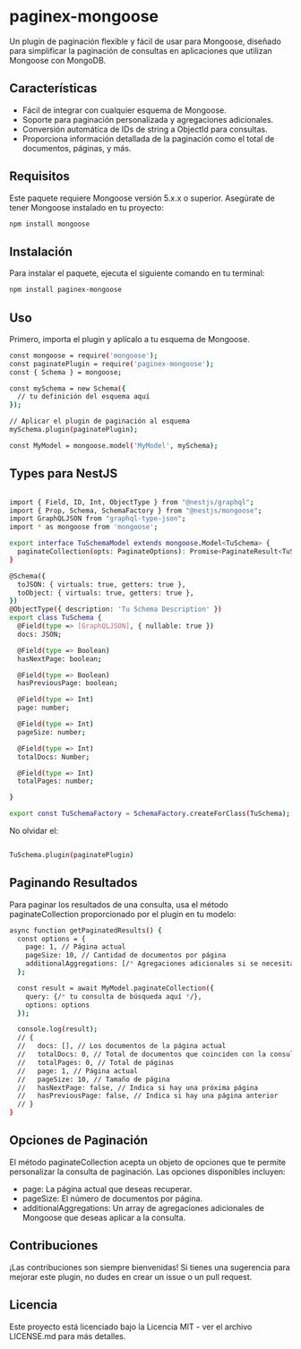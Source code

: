 # paginex-mongoose

Un plugin de paginación flexible y fácil de usar para Mongoose, diseñado para simplificar la paginación de consultas en aplicaciones que utilizan Mongoose con MongoDB.

## Características

- Fácil de integrar con cualquier esquema de Mongoose.
- Soporte para paginación personalizada y agregaciones adicionales.
- Conversión automática de IDs de string a ObjectId para consultas.
- Proporciona información detallada de la paginación como el total de documentos, páginas, y más.

## Requisitos

Este paquete requiere Mongoose versión 5.x.x o superior. Asegúrate de tener Mongoose instalado en tu proyecto:

```bash
npm install mongoose
```

## Instalación

Para instalar el paquete, ejecuta el siguiente comando en tu terminal:

```bash
npm install paginex-mongoose
```

## Uso
Primero, importa el plugin y aplícalo a tu esquema de Mongoose.

```bash
const mongoose = require('mongoose');
const paginatePlugin = require('paginex-mongoose');
const { Schema } = mongoose;

const mySchema = new Schema({
  // tu definición del esquema aquí
});

// Aplicar el plugin de paginación al esquema
mySchema.plugin(paginatePlugin);

const MyModel = mongoose.model('MyModel', mySchema);
```

## Types para NestJS

```bash

import { Field, ID, Int, ObjectType } from "@nestjs/graphql";
import { Prop, Schema, SchemaFactory } from "@nestjs/mongoose";
import GraphQLJSON from "graphql-type-json";
import * as mongoose from 'mongoose';

export interface TuSchemaModel extends mongoose.Model<TuSchema> {
  paginateCollection(opts: PaginateOptions): Promise<PaginateResult<TuSchema>>;
}

@Schema({
  toJSON: { virtuals: true, getters: true },
  toObject: { virtuals: true, getters: true },
})
@ObjectType({ description: 'Tu Schema Description' })
export class TuSchema {
  @Field(type => [GraphQLJSON], { nullable: true })
  docs: JSON;

  @Field(type => Boolean)
  hasNextPage: boolean;

  @Field(type => Boolean)
  hasPreviousPage: boolean;

  @Field(type => Int)
  page: number;

  @Field(type => Int)
  pageSize: number;

  @Field(type => Int)
  totalDocs: Number;

  @Field(type => Int)
  totalPages: number;

}

export const TuSchemaFactory = SchemaFactory.createForClass(TuSchema);
```

No olvidar el:

```bash

TuSchema.plugin(paginatePlugin)

```

## Paginando Resultados

Para paginar los resultados de una consulta, usa el método paginateCollection proporcionado por el plugin en tu modelo:

```bash
async function getPaginatedResults() {
  const options = {
    page: 1, // Página actual
    pageSize: 10, // Cantidad de documentos por página
    additionalAggregations: [/* Agregaciones adicionales si se necesitan */]
  };

  const result = await MyModel.paginateCollection({
    query: {/* tu consulta de búsqueda aquí */},
    options: options
  });

  console.log(result);
  // {
  //   docs: [], // Los documentos de la página actual
  //   totalDocs: 0, // Total de documentos que coinciden con la consulta
  //   totalPages: 0, // Total de páginas
  //   page: 1, // Página actual
  //   pageSize: 10, // Tamaño de página
  //   hasNextPage: false, // Indica si hay una próxima página
  //   hasPreviousPage: false, // Indica si hay una página anterior
  // }
}
```


## Opciones de Paginación
El método paginateCollection acepta un objeto de opciones que te permite personalizar la consulta de paginación. Las opciones disponibles incluyen:

- page: La página actual que deseas recuperar.
- pageSize: El número de documentos por página.
- additionalAggregations: Un array de agregaciones adicionales de Mongoose que deseas aplicar a la consulta.

## Contribuciones
¡Las contribuciones son siempre bienvenidas! Si tienes una sugerencia para mejorar este plugin, no dudes en crear un issue o un pull request.

## Licencia
Este proyecto está licenciado bajo la Licencia MIT - ver el archivo LICENSE.md para más detalles.